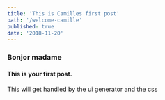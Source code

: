 ```yaml
---
title: 'This is Camilles first post'
path: '/welcome-camille'
published: true
date: '2018-11-20'
---
```


### Bonjor madame

#### This is your first post.

This will get handled by the ui generator and the css